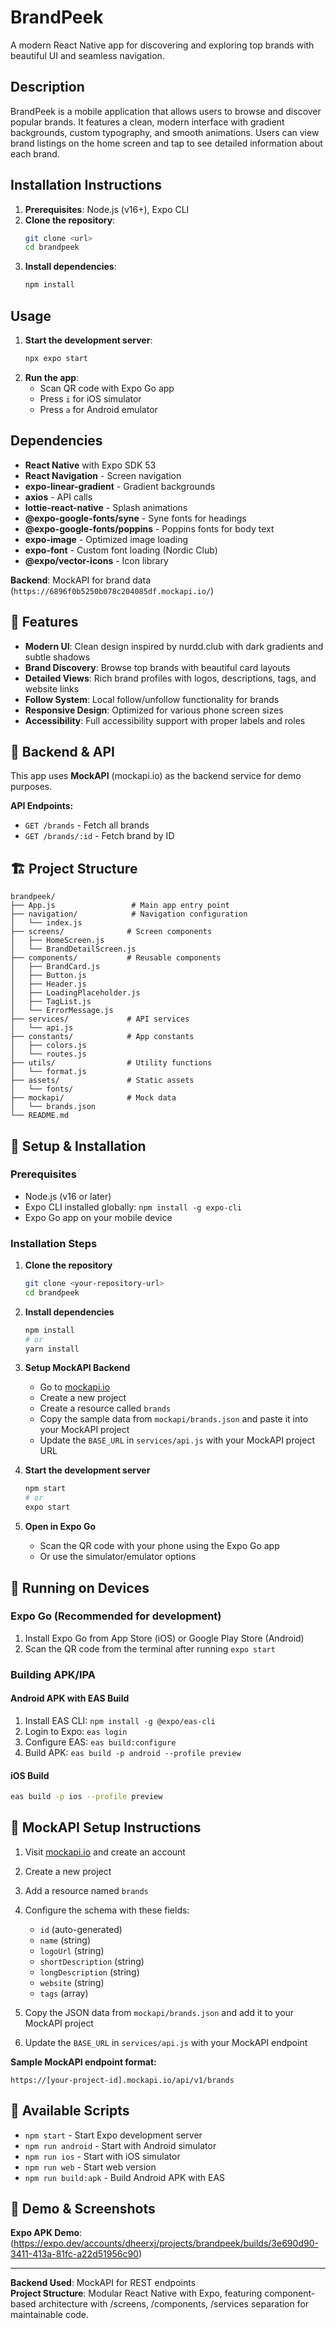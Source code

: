 # BrandPeek

A modern React Native app for discovering and exploring top brands with beautiful UI and seamless navigation.

## Description

BrandPeek is a mobile application that allows users to browse and discover popular brands. It features a clean, modern interface with gradient backgrounds, custom typography, and smooth animations. Users can view brand listings on the home screen and tap to see detailed information about each brand.

## Installation Instructions

1. **Prerequisites**: Node.js (v16+), Expo CLI
2. **Clone the repository**:
   ```bash
   git clone <url>
   cd brandpeek
   ```
3. **Install dependencies**:
   ```bash
   npm install
   ```

## Usage

1. **Start the development server**:
   ```bash
   npx expo start
   ```
2. **Run the app**:
   - Scan QR code with Expo Go app
   - Press `i` for iOS simulator
   - Press `a` for Android emulator

## Dependencies

- **React Native** with Expo SDK 53
- **React Navigation** - Screen navigation
- **expo-linear-gradient** - Gradient backgrounds
- **axios** - API calls
- **lottie-react-native** - Splash animations
- **@expo-google-fonts/syne** - Syne fonts for headings
- **@expo-google-fonts/poppins** - Poppins fonts for body text
- **expo-image** - Optimized image loading
- **expo-font** - Custom font loading (Nordic Club)
- **@expo/vector-icons** - Icon library

**Backend**: MockAPI for brand data (`https://6896f0b5250b078c204085df.mockapi.io/`)

## 🚀 Features

- **Modern UI**: Clean design inspired by nurdd.club with dark gradients and subtle shadows
- **Brand Discovery**: Browse top brands with beautiful card layouts
- **Detailed Views**: Rich brand profiles with logos, descriptions, tags, and website links
- **Follow System**: Local follow/unfollow functionality for brands
- **Responsive Design**: Optimized for various phone screen sizes
- **Accessibility**: Full accessibility support with proper labels and roles

## 📱 Backend & API

This app uses **MockAPI** (mockapi.io) as the backend service for demo purposes.

**API Endpoints:**
- `GET /brands` - Fetch all brands
- `GET /brands/:id` - Fetch brand by ID

## 🏗 Project Structure

```
brandpeek/
├── App.js                 # Main app entry point
├── navigation/            # Navigation configuration
│   └── index.js
├── screens/              # Screen components
│   ├── HomeScreen.js
│   └── BrandDetailScreen.js
├── components/           # Reusable components
│   ├── BrandCard.js
│   ├── Button.js
│   ├── Header.js
│   ├── LoadingPlaceholder.js
│   ├── TagList.js
│   └── ErrorMessage.js
├── services/             # API services
│   └── api.js
├── constants/            # App constants
│   ├── colors.js
│   └── routes.js
├── utils/                # Utility functions
│   └── format.js
├── assets/               # Static assets
│   └── fonts/
├── mockapi/              # Mock data
│   └── brands.json
└── README.md
```

## 🔧 Setup & Installation

### Prerequisites
- Node.js (v16 or later)
- Expo CLI installed globally: `npm install -g expo-cli`
- Expo Go app on your mobile device

### Installation Steps

1. **Clone the repository**
   ```bash
   git clone <your-repository-url>
   cd brandpeek
   ```

2. **Install dependencies**
   ```bash
   npm install
   # or
   yarn install
   ```

3. **Setup MockAPI Backend**
   - Go to [mockapi.io](https://mockapi.io)
   - Create a new project
   - Create a resource called `brands`
   - Copy the sample data from `mockapi/brands.json` and paste it into your MockAPI project
   - Update the `BASE_URL` in `services/api.js` with your MockAPI project URL

4. **Start the development server**
   ```bash
   npm start
   # or
   expo start
   ```

5. **Open in Expo Go**
   - Scan the QR code with your phone using the Expo Go app
   - Or use the simulator/emulator options

## 📲 Running on Devices

### Expo Go (Recommended for development)
1. Install Expo Go from App Store (iOS) or Google Play Store (Android)
2. Scan the QR code from the terminal after running `expo start`

### Building APK/IPA

#### Android APK with EAS Build
1. Install EAS CLI: `npm install -g @expo/eas-cli`
2. Login to Expo: `eas login`
3. Configure EAS: `eas build:configure`
4. Build APK: `eas build -p android --profile preview`

#### iOS Build
```bash
eas build -p ios --profile preview
```

## 🔌 MockAPI Setup Instructions

1. Visit [mockapi.io](https://mockapi.io) and create an account
2. Create a new project
3. Add a resource named `brands`
4. Configure the schema with these fields:
   - `id` (auto-generated)
   - `name` (string)
   - `logoUrl` (string) 
   - `shortDescription` (string)
   - `longDescription` (string)
   - `website` (string)
   - `tags` (array)

5. Copy the JSON data from `mockapi/brands.json` and add it to your MockAPI project
6. Update the `BASE_URL` in `services/api.js` with your MockAPI endpoint

**Sample MockAPI endpoint format:**
```
https://[your-project-id].mockapi.io/api/v1/brands
```

## 🧪 Available Scripts

- `npm start` - Start Expo development server
- `npm run android` - Start with Android simulator
- `npm run ios` - Start with iOS simulator  
- `npm run web` - Start web version
- `npm run build:apk` - Build Android APK with EAS

## 🎯 Demo & Screenshots

**Expo APK Demo**: (https://expo.dev/accounts/dheerxj/projects/brandpeek/builds/3e690d90-3411-413a-81fc-a22d51956c90)

---
**Backend Used**: MockAPI for REST endpoints  
**Project Structure**: Modular React Native with Expo, featuring component-based architecture with /screens, /components, /services separation for maintainable code.
